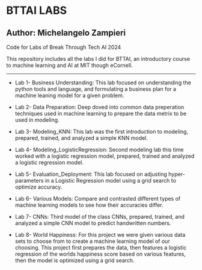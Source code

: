 # BTTAI LABS
## Author: Michelangelo Zampieri
Code for Labs of Break Through Tech AI 2024

This repository includes all the labs I did for BTTAI, an introductory course to machine learning and AI at MIT though eCornell. 

---------------------------------------------------------------------------------------

- Lab 1- Business Understanding: This lab focused on understanding the python tools and language, and formulating a business plan for a machine leaning model for a given problem.

- Lab 2- Data Preparation: Deep doved into common data preperation techniques used in machine learning to prepare the data metrix to be used in modeling. 

- Lab 3- Modeling_KNN: This lab was the first introduction to modeling, prepared, trained, and analyzed a simple KNN model.  

- Lab 4- Modeling_LogisticRegression: Second modeling lab this time worked with a logistic regression model, prepared, trained and analyzed a logistic regression model. 

- Lab 5- Evaluation_Deployment: This lab focused on adjusting hyper-parameters in a Logistic Regression model using a grid search to optimize accuracy. 

- Lab 6- Various Models: Compare and contrasted different types of machine learning models to see how their accuracies differ.  

- Lab 7- CNNs: Third model of the class CNNs, prepared, trained, and analyzed a simple CNN model to predict handwritten numbers. 

- Lab 8- World Happiness: For this project we were given various data sets to choose from to create a machine learning model of our choosing. This project first prepares the data, then features a logistic regression of the worlds happiness score based on various features, then the model is optimized using a grid search.  
